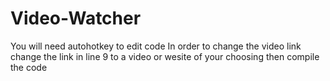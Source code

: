 # Video-Watcher

You will need autohotkey to edit code
In order to change the video link change the link in line 9 to a video or wesite of your choosing then compile the code
